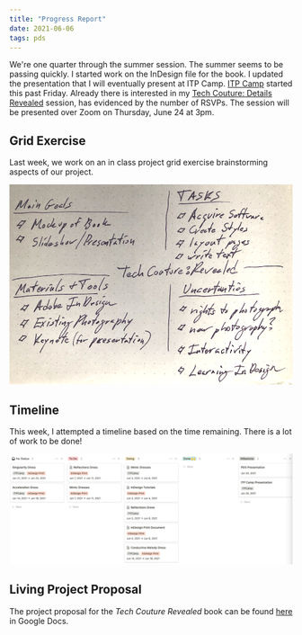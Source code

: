 ```yaml
---
title: "Progress Report"
date: 2021-06-06
tags: pds
---
```

We're one quarter through the summer session. The summer seems to be passing quickly. I started work on the InDesign file for the book. I updated the presentation that I will eventually present at ITP Camp. [ITP Camp](https://itp.nyu.edu/camp2021/about) started this past Friday. Already there is interested in my [Tech Couture: Details Revealed](https://itp.nyu.edu/camp2021/session/4) session, has evidenced by the number of RSVPs. The session will be presented over Zoom on Thursday, June 24 at 3pm.

## Grid Exercise
Last week, we work on an in class project grid exercise brainstorming aspects of our project.

![thesis grid](/images/thesisGrid.png)

## Timeline
This week, I attempted a timeline based on the time remaining. There is a lot of work to be done! 

![timeline](/images/timeline.png)

## Living Project Proposal
The project proposal for the *Tech Couture Revealed* book can be found [here](https://docs.google.com/document/d/1rTvc6xO0c-Obu2SGkoHCQlyOPrr65PcUO-X1CTN5F7w/edit?usp=sharing) in Google Docs.